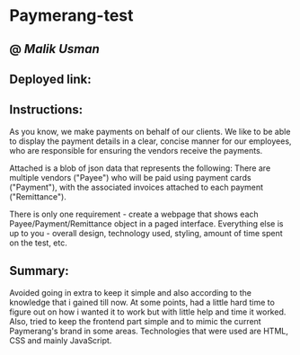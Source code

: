 # Paymerang-test
## @ *Malik Usman*

## Deployed link: 

## Instructions:
As you know, we make payments on behalf of our clients. We like to be able to display the payment details in a clear, concise manner for our employees, who are responsible for ensuring the vendors receive the payments.

Attached is a blob of json data that represents the following: There are multiple vendors ("Payee") who will be paid using payment cards ("Payment"), with the associated invoices attached to each payment ("Remittance").

There is only one requirement - create a webpage that shows each Payee/Payment/Remittance object in a paged interface. Everything else is up to you - overall design, technology used, styling, amount of time spent on the test, etc.

## Summary:
Avoided going in extra to keep it simple and also according to the knowledge that i gained till now. At some points, had a little hard time to figure out on how i wanted it to work but with little help and time it worked. Also, tried to keep the frontend part simple and to mimic the current Paymerang's brand in some areas. Technologies that were used are HTML, CSS and mainly JavaScript.
